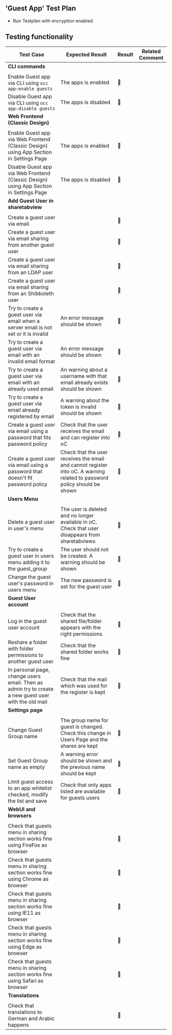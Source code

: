## 'Guest App' Test Plan

- Run Testplan with encryption enabled

## Testing functionality

Test Case | Expected Result | Result | Related Comment
------------- | -------------- | ----- | ------
**CLI commands** |  |   |
|  |   |
Enable Guest app via CLI using ```occ app:enable guests``` | The apps is enabled | :construction:  |
Disable Guest app via CLI using ```occ app:disable guests``` | The apps is disabled | :construction:  |
**Web Frontend (Classic Design)** |  |   |
|  |   |
Enable Guest app via Web Frontend (Classic Design) using App Section in Settings Page | The apps is enabled | :construction:  
Disable Guest app via Web Frontend (Classic Design) using App Section in Settings Page | The apps is disabled | :construction:  |
**Add Guest User in sharetabview** |  |   |
|  |   |
Create a guest user via email |  | :construction:  |
Create a guest user via email sharing from another guest user |  | :construction:  |
Create a guest user via email sharing from an LDAP user |  | :construction:  |
Create a guest user via email sharing from an Shibboleth user | | :construction:  |
Try to create a guest user via email when a server email is not set or it is invalid|  An error message should be shown | :construction:  |
Try to create a guest user via email with an invalid email format | An error message should be shown | :construction:  |
Try to create a guest user via email with an already used email | An warning about a username with that email already exists should be shown | :construction:  |
Try to create a guest user via email already registered by email | A warning about the token is invalid should be shown | :construction:  |
Create a guest user via email using a password that fits password policy | Check that the user receives the email and can register into oC | :construction:  | 
Create a guest user via email using a password that doesn't fit password policy | Check that the user receives the email and cannot register into oC. A warning related to password policy should be shown | :construction:  |
**Users Menu** |  |   |
|  |   |
Delete a guest user in user's menu | The user is deleted and no longer available in oC. Check that user disappears from sharetabviews | :construction:  |
Try to create a guest user in users menu adding it to the guest_group| The user should not be created. A warning should be shown | :construction:  |
Change the guest user's password in users menu | The new password is set for the guest user | :construction:  |
**Guest User account**|  |   |
|  |   |
Log in the guest user account  | Check that the shared file/folder appears with the right permissions | :construction:  |
Reshare a folder with folder permissions to another guest user | Check that the shared folder works fine | :construction:  |
In personal page, change users email. Then as admin try to create a new guest user with the old mail  | Check that the mail which was used for the register is kept | :construction:  |
**Settings page**|  |   |
|  |   |
Change Guest Group name  | The group name for guest is changed. Check this change in Users Page and the shares are kept | :construction:  |
Set Guest Group name as empty  | A warning error should be shown and the previous name should be kept | :construction:  |
Limit guest access to an app whitelist checked, modify the list and save  | Check that only apps listed are available for guests users | :construction:  |
**WebUI and browsers**|  |   |
|  |   |
Check that guests menu in sharing section works fine using FireFox as browser |  | :construction:  |
Check that guests menu in sharing section works fine using Chrome as browser |  | :construction:  |
Check that guests menu in sharing section works fine using IE11 as browser |  | :construction:  |
Check that guests menu in sharing section works fine using Edge as browser |  | :construction:  |
Check that guests menu in sharing section works fine using Safari as browser |  | :construction:  |
**Translations**|  |   |
|  |   |
Check that translations to German and Arabic happens |  | :construction:  |
